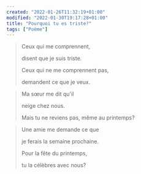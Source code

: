 ```yaml
---
created: "2022-01-26T11:32:19+01:00"
modified: "2022-01-30T19:17:28+01:00"
title: "Pourquoi tu es triste?"
tags: ["Poème"]
---
```



>  Ceux qui me comprennent,
>
>  disent que je suis triste.
>
>  Ceux qui ne me comprennent pas,
>
>  demandent ce que je veux.
>

>  Ma sœur me dit qu'il
>
>  neige chez nous.
>
>  Mais tu ne reviens pas,
>  même au printemps?

>
>  Une amie me demande ce que
>
>  je ferais la semaine prochaine.
>
>  Pour la fête du printemps,
>
>  tu la célèbres avec nous?
